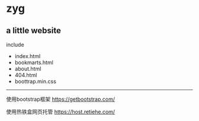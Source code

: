 # zyg

## a little website

include
- index.html
- bookmarts.html
- about.html
- 404.html
- boottrap.min.css

---
使用bootstrap框架
https://getbootstrap.com/


使用热铁盒网页托管
https://host.retiehe.com/
